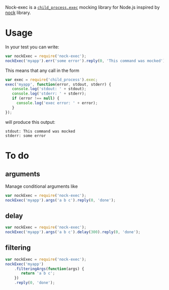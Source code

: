 Nock-exec is a [`child_process.exec`](http://nodejs.org/api/child_process.html#child_process_child_process_exec_command_options_callback) mocking library for Node.js inspired by [nock](/pgte/nock) library.

# Usage
In your test you can write:
```js
var nockExec = require('nock-exec');
nockExec('myapp').err('some error').reply(0, 'This command was mocked');
```

This means that any call in the form
```js
var exec = require('child_process').exec;
exec('myapp', function(error, stdout, stderr) {
   console.log('stdout: ' + stdout);
   console.log('stderr: ' + stderr);
   if (error !== null) {
     console.log('exec error: ' + error);
   }
});
```
will produce this output:
```
stdout: This command was mocked
stderr: some error
```

# To do
## arguments
Manage conditional arguments like
```js
var nockExec = require('nock-exec');
nockExec('myapp').args('a b c').reply(0, 'done');
```

## delay
```js
var nockExec = require('nock-exec');
nockExec('myapp').args('a b c').delay(300).reply(0, 'done');
```

## filtering
```js
var nockExec = require('nock-exec');
nockExec('myapp')
    .filteringArgs(function(args) {
       return 'a b c';
    })
    .reply(0, 'done');
```
